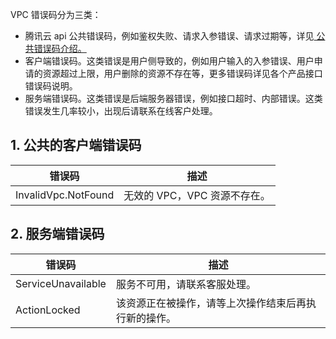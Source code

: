 VPC 错误码分为三类：
- 腾讯云 api 公共错误码，例如鉴权失败、请求入参错误、请求过期等，详见<a href="https://cloud.tencent.com/doc/api/245/4781" title="公共错误码"> 公共错误码介绍。</a>
- 客户端错误码。这类错误是用户侧导致的，例如用户输入的入参错误、用户申请的资源超过上限，用户删除的资源不存在等，更多错误码详见各个产品接口错误码说明。
- 服务端错误码。这类错误是后端服务器错误，例如接口超时、内部错误。这类错误发生几率较小，出现后请联系在线客户处理。

## 1. 公共的客户端错误码

| 错误码 | 描述 |
|---------|---------|
| InvalidVpc.NotFound | 无效的 VPC，VPC 资源不存在。 |

## 2. 服务端错误码

| 错误码 | 描述 |
|---------|---------|
| ServiceUnavailable | 服务不可用，请联系客服处理。 |
| ActionLocked | 该资源正在被操作，请等上次操作结束后再执行新的操作。|
